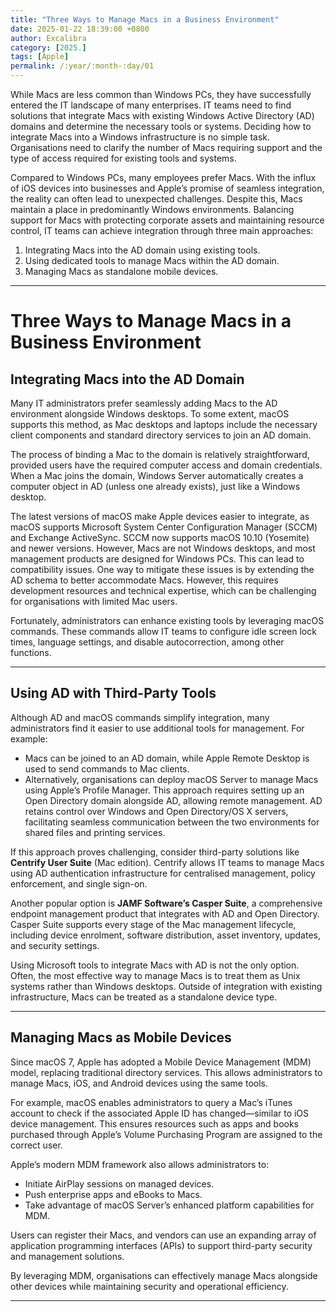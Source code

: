 ```yaml
---
title: "Three Ways to Manage Macs in a Business Environment"
date: 2025-01-22 18:39:00 +0800
author: Excalibra
category: [2025.]
tags: [Apple]
permalink: /:year/:month-:day/01
---
```


While Macs are less common than Windows PCs, they have successfully entered the IT landscape of many enterprises. IT teams need to find solutions that integrate Macs with existing Windows Active Directory (AD) domains and determine the necessary tools or systems. Deciding how to integrate Macs into a Windows infrastructure is no simple task. Organisations need to clarify the number of Macs requiring support and the type of access required for existing tools and systems.

Compared to Windows PCs, many employees prefer Macs. With the influx of iOS devices into businesses and Apple’s promise of seamless integration, the reality can often lead to unexpected challenges. Despite this, Macs maintain a place in predominantly Windows environments. Balancing support for Macs with protecting corporate assets and maintaining resource control, IT teams can achieve integration through three main approaches:

1. Integrating Macs into the AD domain using existing tools.
2. Using dedicated tools to manage Macs within the AD domain.
3. Managing Macs as standalone mobile devices.

---

# Three Ways to Manage Macs in a Business Environment

## Integrating Macs into the AD Domain

Many IT administrators prefer seamlessly adding Macs to the AD environment alongside Windows desktops. To some extent, macOS supports this method, as Mac desktops and laptops include the necessary client components and standard directory services to join an AD domain.

The process of binding a Mac to the domain is relatively straightforward, provided users have the required computer access and domain credentials. When a Mac joins the domain, Windows Server automatically creates a computer object in AD (unless one already exists), just like a Windows desktop.

The latest versions of macOS make Apple devices easier to integrate, as macOS supports Microsoft System Center Configuration Manager (SCCM) and Exchange ActiveSync. SCCM now supports macOS 10.10 (Yosemite) and newer versions. However, Macs are not Windows desktops, and most management products are designed for Windows PCs. This can lead to compatibility issues. One way to mitigate these issues is by extending the AD schema to better accommodate Macs. However, this requires development resources and technical expertise, which can be challenging for organisations with limited Mac users.

Fortunately, administrators can enhance existing tools by leveraging macOS commands. These commands allow IT teams to configure idle screen lock times, language settings, and disable autocorrection, among other functions.

<!-- more -->
---

## Using AD with Third-Party Tools

Although AD and macOS commands simplify integration, many administrators find it easier to use additional tools for management. For example:

* Macs can be joined to an AD domain, while Apple Remote Desktop is used to send commands to Mac clients.
* Alternatively, organisations can deploy macOS Server to manage Macs using Apple’s Profile Manager. This approach requires setting up an Open Directory domain alongside AD, allowing remote management. AD retains control over Windows and Open Directory/OS X servers, facilitating seamless communication between the two environments for shared files and printing services.

If this approach proves challenging, consider third-party solutions like **Centrify User Suite** (Mac edition). Centrify allows IT teams to manage Macs using AD authentication infrastructure for centralised management, policy enforcement, and single sign-on.

Another popular option is **JAMF Software’s Casper Suite**, a comprehensive endpoint management product that integrates with AD and Open Directory. Casper Suite supports every stage of the Mac management lifecycle, including device enrolment, software distribution, asset inventory, updates, and security settings.

Using Microsoft tools to integrate Macs with AD is not the only option. Often, the most effective way to manage Macs is to treat them as Unix systems rather than Windows desktops. Outside of integration with existing infrastructure, Macs can be treated as a standalone device type.

---

## Managing Macs as Mobile Devices

Since macOS 7, Apple has adopted a Mobile Device Management (MDM) model, replacing traditional directory services. This allows administrators to manage Macs, iOS, and Android devices using the same tools.

For example, macOS enables administrators to query a Mac’s iTunes account to check if the associated Apple ID has changed—similar to iOS device management. This ensures resources such as apps and books purchased through Apple’s Volume Purchasing Program are assigned to the correct user.

Apple’s modern MDM framework also allows administrators to:

* Initiate AirPlay sessions on managed devices.
* Push enterprise apps and eBooks to Macs.
* Take advantage of macOS Server’s enhanced platform capabilities for MDM.

Users can register their Macs, and vendors can use an expanding array of application programming interfaces (APIs) to support third-party security and management solutions.

By leveraging MDM, organisations can effectively manage Macs alongside other devices while maintaining security and operational efficiency.

---





